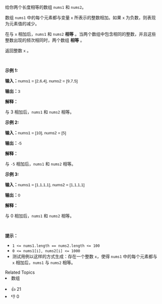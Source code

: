 <p>给你两个长度相等的数组 <code>nums1</code> 和 <code>nums2</code>。</p>

<p>数组 <code>nums1</code> 中的每个元素都与变量 <code>x</code> 所表示的整数相加。如果 <code>x</code> 为负数，则表现为元素值的减少。</p>

<p>在与 <code>x</code> 相加后，<code>nums1</code> 和 <code>nums2</code> <strong>相等</strong> 。当两个数组中包含相同的整数，并且这些整数出现的频次相同时，两个数组 <strong>相等</strong> 。</p>

<p>返回整数 <code>x</code> 。</p>

<p>&nbsp;</p>

<p><strong class="example">示例 1:</strong></p>

<div class="example-block"> 
 <p><strong>输入：</strong><span class="example-io" style="
    font-family: Menlo,sans-serif;
    font-size: 0.85rem;
">nums1 = [2,6,4], nums2 = [9,7,5]</span></p> 
</div>

<p><strong>输出：</strong><span class="example-io" style="
    font-family: Menlo,sans-serif;
    font-size: 0.85rem;
">3</span></p>

<p><strong>解释：</strong></p>

<p>与 3 相加后，<code>nums1</code> 和 <code>nums2</code> 相等。</p>

<p><strong class="example">示例 2:</strong></p>

<div class="example-block"> 
 <p><strong>输入：</strong><span class="example-io" style="
    font-family: Menlo,sans-serif;
    font-size: 0.85rem;
">nums1 = [10], nums2 = [5]</span></p> 
</div>

<p><strong>输出：</strong><span class="example-io" style="
    font-family: Menlo,sans-serif;
    font-size: 0.85rem;
">-5</span></p>

<p><strong>解释：</strong></p>

<p>与 <code>-5</code> 相加后，<code>nums1</code> 和 <code>nums2</code> 相等。</p>

<p><strong class="example">示例 3:</strong></p>

<div class="example-block"> 
 <p><strong>输入：</strong><span class="example-io" style="
    font-family: Menlo,sans-serif;
    font-size: 0.85rem;
">nums1 = [1,1,1,1], nums2 = [1,1,1,1]</span></p> 
</div>

<p><strong>输出：</strong><span class="example-io" style="
    font-family: Menlo,sans-serif;
    font-size: 0.85rem;
">0</span></p>

<p><strong>解释：</strong></p>

<p>与 0 相加后，<code>nums1</code> 和 <code>nums2</code> 相等。</p>

<p>&nbsp;</p>

<p><strong>提示：</strong></p>

<ul> 
 <li><code>1 &lt;= nums1.length == nums2.length &lt;= 100</code></li> 
 <li><code>0 &lt;= nums1[i], nums2[i] &lt;= 1000</code></li> 
 <li>测试用例以这样的方式生成：存在一个整数 <code>x</code>，使得 <code>nums1</code> 中的每个元素都与 <code>x</code> 相加后，<code>nums1</code> 与 <code>nums2</code> 相等。</li> 
</ul>

<div><div>Related Topics</div><div><li>数组</li></div></div><br><div><li>👍 21</li><li>👎 0</li></div>